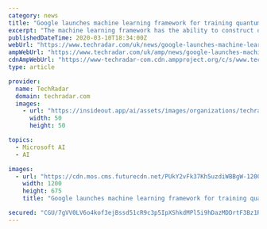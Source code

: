 ```yaml
---
category: news
title: "Google launches machine learning framework for training quantum models"
excerpt: "The machine learning framework has the ability to construct quantum datasets ... The release of TensorFlow Quantum comes after Microsoft's launch of Azure Quantum and the recent news that Honeywell is developing a quantum computer with a quantum volume of at least 64 which will be available in the next three months. In an abstract for a ..."
publishedDateTime: 2020-03-10T18:34:00Z
webUrl: "https://www.techradar.com/uk/news/google-launches-machine-learning-framework-for-training-quantum-models"
ampWebUrl: "https://www.techradar.com/uk/amp/news/google-launches-machine-learning-framework-for-training-quantum-models"
cdnAmpWebUrl: "https://www-techradar-com.cdn.ampproject.org/c/s/www.techradar.com/uk/amp/news/google-launches-machine-learning-framework-for-training-quantum-models"
type: article

provider:
  name: TechRadar
  domain: techradar.com
  images:
    - url: "https://insideout.app/ai/assets/images/organizations/techradar.com-50x50.jpg"
      width: 50
      height: 50

topics:
  - Microsoft AI
  - AI

images:
  - url: "https://cdn.mos.cms.futurecdn.net/PUkY2vFk37Kh5uzdiWBBgW-1200-80.jpg"
    width: 1200
    height: 675
    title: "Google launches machine learning framework for training quantum models"

secured: "CGU/7gVV0LV6o4kof3ejBssd51cR9c3p5IpXShkdMPl5i9hDazMDDrtF3Bz1RH1sAzmozsiHkL3581oWJuWoWqfv0IrKOUi7+neTsznSb9ig0an4uedkzZct6RFw0NBM0u0cy9Tc1STB4ZShGuNNIkZxzpEImpMTTpxqPw3C+F92gGPvy0pGy8Nfqy8I6dCOh/op7X6mi9ebNXU6SXF02hsphiUwWdwZK11xNSG9sSkxutj/8vsoRVJDjsPKko9D3lATFNDxLaAFWLg58EWlUwJdK2ucFBSLYGngLDarmnaMujdLAT081ihn9aNygbLOM5WR038Ly7ysO+xgeDFRaEN94xYXZNo7dbg5kH/kfNm4nb9GmKD/fjpuE/vpIxDrquFX5wn6H/PdofggAUNwksPEQ/1pOMaHfclTQnXG9Xk9c5YowxijT6C0ktQcNESr13VLBhphYhzkyORs1HSCJWqh6559LmIeM7N+SeeUIgQ=;ZZzR+GRdh39AadyQpg8Gug=="
---
```


